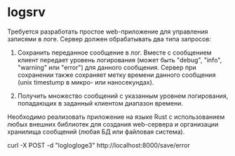 # logsrv

Требуется разработать простое web-приложение для управления записями в логе. Сервер должен обрабатывать два типа запросов:

1. Сохранить переданное сообщение в лог. Вместе с сообщением клиент передает уровень логирования (может быть "debug", "info", "warning" или "error") для данного сообщения. Сервер при сохранении также сохраняет метку времени данного сообщения (unix timestump в микро- или наносекундах).

2. Получить множество сообщений с указанным уровнем логирования, попадающих в заданный клиентом диапазон времени.

Необходимо реализовать приложение на языке Rust с использованием любых внешних библиотек для создания web-сервера и организации хранилища сообщений (любая БД или файловая система).


curl -X POST -d "loglogloge3" http://localhost:8000/save/error

